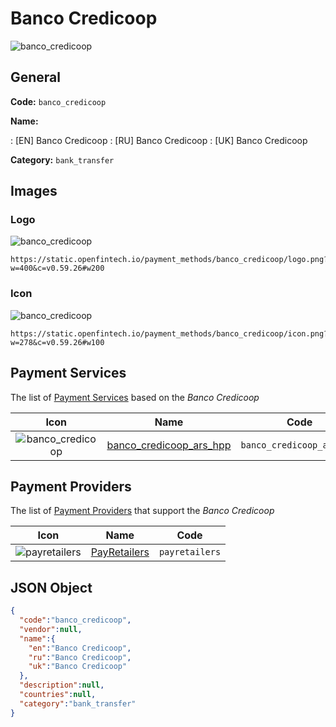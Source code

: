 
# Banco Credicoop 
![banco_credicoop](https://static.openfintech.io/payment_methods/banco_credicoop/logo.png?w=400&c=v0.59.26#w200)  

## General 
**Code:** `banco_credicoop` 
 
**Name:** 
 
:	[EN] Banco Credicoop 
:	[RU] Banco Credicoop 
:	[UK] Banco Credicoop 
 
**Category:** `bank_transfer` 
 

## Images 

### Logo 
![banco_credicoop](https://static.openfintech.io/payment_methods/banco_credicoop/logo.png?w=400&c=v0.59.26#w200)  

```
https://static.openfintech.io/payment_methods/banco_credicoop/logo.png?w=400&c=v0.59.26#w200
```  

### Icon 
![banco_credicoop](https://static.openfintech.io/payment_methods/banco_credicoop/icon.png?w=278&c=v0.59.26#w100)  

```
https://static.openfintech.io/payment_methods/banco_credicoop/icon.png?w=278&c=v0.59.26#w100
```  

## Payment Services 
 
The list of [Payment Services](/payment-services/) based on the _Banco Credicoop_ 

|Icon|Name|Code| 
|:---:|:---:|:---:| 
|![banco_credicoop](https://static.openfintech.io/payment_methods/banco_credicoop/icon.png?w=278&c=v0.59.26#w100) |[banco_credicoop_ars_hpp](/payment-services/banco_credicoop_ars_hpp/)|`banco_credicoop_ars_hpp`| 
 

## Payment Providers 
 
The list of [Payment Providers](/payment-providers/) that support the _Banco Credicoop_ 

|Icon|Name|Code| 
|:---:|:---:|:---:| 
|![payretailers](https://static.openfintech.io/payment_providers/payretailers/icon.svg?w=278&c=v0.59.26#w100) |[PayRetailers](/payment-providers/payretailers/)|`payretailers`| 
 

## JSON Object 

```json
{
  "code":"banco_credicoop",
  "vendor":null,
  "name":{
    "en":"Banco Credicoop",
    "ru":"Banco Credicoop",
    "uk":"Banco Credicoop"
  },
  "description":null,
  "countries":null,
  "category":"bank_transfer"
}
```  
